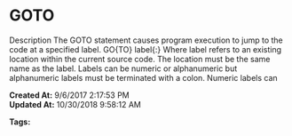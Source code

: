 # GOTO

Description The GOTO statement causes program execution to jump to the code at a specified label. GO{TO} label{:} Where label refers to an existing location within the current source code. The location must be the same name as the label. Labels can be numeric or alphanumeric but alphanumeric labels must be terminated with a colon. Numeric labels can  

**Created At:** 9/6/2017 2:17:53 PM  
**Updated At:** 10/30/2018 9:58:12 AM  

**Tags:**
<badge text='program control' vertical='middle' />
<badge text='program execution' vertical='middle' />
